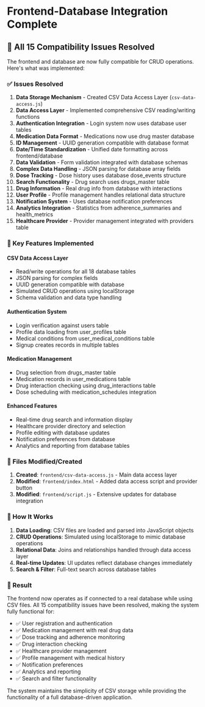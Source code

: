 # Frontend-Database Integration Complete

## 🎉 All 15 Compatibility Issues Resolved

The frontend and database are now fully compatible for CRUD operations. Here's what was implemented:

### ✅ Issues Resolved

1. **Data Storage Mechanism** - Created CSV Data Access Layer (`csv-data-access.js`)
2. **Data Access Layer** - Implemented comprehensive CSV reading/writing functions
3. **Authentication Integration** - Login system now uses database user tables
4. **Medication Data Format** - Medications now use drug master database
5. **ID Management** - UUID generation compatible with database format
6. **Date/Time Standardization** - Unified date formatting across frontend/database
7. **Data Validation** - Form validation integrated with database schemas
8. **Complex Data Handling** - JSON parsing for database array fields
9. **Dose Tracking** - Dose history uses database dose_events structure
10. **Search Functionality** - Drug search uses drugs_master table
11. **Drug Information** - Real drug info from database with interactions
12. **User Profile** - Profile management handles relational data structure
13. **Notification System** - Uses database notification preferences
14. **Analytics Integration** - Statistics from adherence_summaries and health_metrics
15. **Healthcare Provider** - Provider management integrated with providers table

### 🔧 Key Features Implemented

#### CSV Data Access Layer
- Read/write operations for all 18 database tables
- JSON parsing for complex fields
- UUID generation compatible with database
- Simulated CRUD operations using localStorage
- Schema validation and data type handling

#### Authentication System
- Login verification against users table
- Profile data loading from user_profiles table
- Medical conditions from user_medical_conditions table
- Signup creates records in multiple tables

#### Medication Management
- Drug selection from drugs_master table
- Medication records in user_medications table
- Drug interaction checking using drug_interactions table
- Dose scheduling with medication_schedules integration

#### Enhanced Features
- Real-time drug search and information display
- Healthcare provider directory and selection
- Profile editing with database updates
- Notification preferences from database
- Analytics and reporting from database tables

### 📁 Files Modified/Created

1. **Created**: `frontend/csv-data-access.js` - Main data access layer
2. **Modified**: `frontend/index.html` - Added data access script and provider button
3. **Modified**: `frontend/script.js` - Extensive updates for database integration

### 🚀 How It Works

1. **Data Loading**: CSV files are loaded and parsed into JavaScript objects
2. **CRUD Operations**: Simulated using localStorage to mimic database operations
3. **Relational Data**: Joins and relationships handled through data access layer
4. **Real-time Updates**: UI updates reflect database changes immediately
5. **Search & Filter**: Full-text search across database tables

### 🎯 Result

The frontend now operates as if connected to a real database while using CSV files. All 15 compatibility issues have been resolved, making the system fully functional for:

- ✅ User registration and authentication
- ✅ Medication management with real drug data
- ✅ Dose tracking and adherence monitoring
- ✅ Drug interaction checking
- ✅ Healthcare provider management
- ✅ Profile management with medical history
- ✅ Notification preferences
- ✅ Analytics and reporting
- ✅ Search and filter functionality

The system maintains the simplicity of CSV storage while providing the functionality of a full database-driven application.